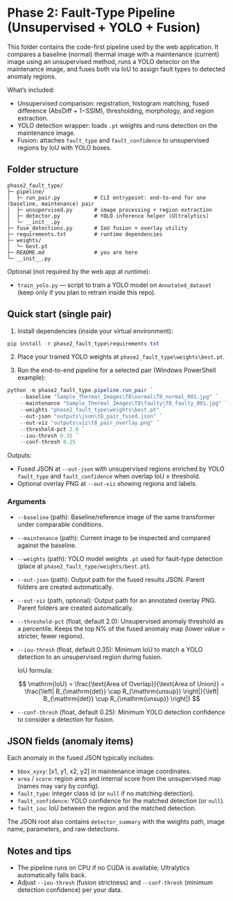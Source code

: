 # Phase 2: Fault-Type Pipeline (Unsupervised + YOLO + Fusion)

This folder contains the code-first pipeline used by the web application. It compares a baseline (normal) thermal image with a maintenance (current) image using an unsupervised method, runs a YOLO detector on the maintenance image, and fuses both via IoU to assign fault types to detected anomaly regions.

What’s included:
- Unsupervised comparison: registration, histogram matching, fused difference (AbsDiff + 1−SSIM), thresholding, morphology, and region extraction.
- YOLO detection wrapper: loads `.pt` weights and runs detection on the maintenance image.
- Fusion: attaches `fault_type` and `fault_confidence` to unsupervised regions by IoU with YOLO boxes.

## Folder structure

```
phase2_fault_type/
├─ pipeline/
│  ├─ run_pair.py           # CLI entrypoint: end-to-end for one (baseline, maintenance) pair
│  ├─ unsupervised.py       # image processing + region extraction
│  ├─ detector.py           # YOLO inference helper (Ultralytics)
│  └─ __init__.py
├─ fuse_detections.py       # IoU fusion + overlay utility
├─ requirements.txt         # runtime dependencies
├─ weights/
│  └─ best.pt
├─ README.md                # you are here
└─ __init__.py
```

Optional (not required by the web app at runtime):
- `train_yolo.py` — script to train a YOLO model on `Annotated_dataset` (keep only if you plan to retrain inside this repo).

## Quick start (single pair)

1) Install dependencies (inside your virtual environment):

```powershell
pip install -r phase2_fault_type\requirements.txt
```

2) Place your trained YOLO weights at `phase2_fault_type\weights\best.pt`.

3) Run the end-to-end pipeline for a selected pair (Windows PowerShell example):

```powershell
python -m phase2_fault_type.pipeline.run_pair `
	--baseline "Sample_Thermal_Images\T8\normal\T8_normal_001.jpg" `
	--maintenance "Sample_Thermal_Images\T8\faulty\T8_faulty_001.jpg" `
	--weights "phase2_fault_type\weights\best.pt" `
	--out-json "outputs\json\t8_pair_fused.json" `
	--out-viz "outputs\viz\t8_pair_overlay.png" `
	--threshold-pct 2.0 `
	--iou-thresh 0.35 `
	--conf-thresh 0.25
```

Outputs:
- Fused JSON at `--out-json` with unsupervised regions enriched by YOLO `fault_type` and `fault_confidence` when overlap IoU ≥ threshold.
- Optional overlay PNG at `--out-viz` showing regions and labels.

### Arguments
- `--baseline` (path): Baseline/reference image of the same transformer under comparable conditions.
- `--maintenance` (path): Current image to be inspected and compared against the baseline.
- `--weights` (path): YOLO model weights `.pt` used for fault-type detection (place at `phase2_fault_type/weights/best.pt`).
- `--out-json` (path): Output path for the fused results JSON. Parent folders are created automatically.
- `--out-viz` (path, optional): Output path for an annotated overlay PNG. Parent folders are created automatically.
- `--threshold-pct` (float, default 2.0): Unsupervised anomaly threshold as a percentile. Keeps the top N% of the fused anomaly map (lower value = stricter, fewer regions).
- `--iou-thresh` (float, default 0.35): Minimum IoU to match a YOLO detection to an unsupervised region during fusion.

  IoU formula:

  $$
  \mathrm{IoU} 
  = \frac{\text{Area of Overlap}}{\text{Area of Union}}
  = \frac{\left| B_{\mathrm{det}} \cap R_{\mathrm{unsup}} \right|}{\left| B_{\mathrm{det}} \cup R_{\mathrm{unsup}} \right|}
  $$

- `--conf-thresh` (float, default 0.25): Minimum YOLO detection confidence to consider a detection for fusion.

## JSON fields (anomaly items)

Each anomaly in the fused JSON typically includes:
- `bbox_xyxy`: [x1, y1, x2, y2] in maintenance image coordinates.
- `area` / `score`: region area and internal score from the unsupervised map (names may vary by config).
- `fault_type`: integer class id (or `null` if no matching detection).
- `fault_confidence`: YOLO confidence for the matched detection (or `null`).
- `fault_iou`: IoU between the region and the matched detection.

The JSON root also contains `detector_summary` with the weights path, image name, parameters, and raw detections.

## Notes and tips
- The pipeline runs on CPU if no CUDA is available; Ultralytics automatically falls back.
- Adjust `--iou-thresh` (fusion strictness) and `--conf-thresh` (minimum detection confidence) per your data.
